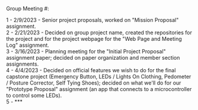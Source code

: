 Group Meeting #:  
   
1 - 2/9/2023 - Senior project proposals, worked on "Mission Proposal" assignment.  
2 - 2/21/2023 - Decided on group project name, created the repositories for the project and for the project webpage for the "Web Page and Meeting Log" assignment.  
3 - 3/16/2023 - Planning meeting for the "Initial Project Proposal" assignment paper; decided on paper organization and member section assignments.  
4 - 4/4/2023 - Decided on official features we wish to do for the final capstone project (Emergency Button, LEDs / Lights On Clothing, Pedometer / Posture Corrector, Self Tying Shoes); decided on what we'll do for our "Prototype Proposal" assignment (an app that connects to a microcontroller to control some LEDs).  
5 - ***  
